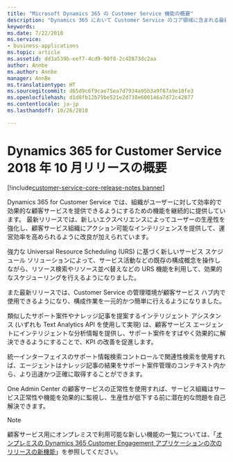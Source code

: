 ```yaml
---
title: "Microsoft Dynamics 365 の Customer Service 機能の概要"
description: "Dynamics 365 において Customer Service のコア領域に含まれる最新の機能とエンゲージメントについて説明します"
keywords: 
ms.date: 7/22/2018
ms.service:
- business-applications
ms.topic: article
ms.assetid: dd3a539b-eef7-4cd9-90f0-2c42873dc2aa
author: Annbe
ms.author: Annbe
manager: AnnBe
ms.translationtype: HT
ms.sourcegitcommit: d65d9c6f9cae75ea7d7934a95b3a9f67a9e10fe3
ms.openlocfilehash: d1d8fb12b79be521e2d738e600146a7d72c42877
ms.contentlocale: ja-jp
ms.lasthandoff: 10/26/2018

---
```


# <a name="overview-of-dynamics-365-for-customer-service-october-18-release"></a>Dynamics 365 for Customer Service 2018 年 10 月リリースの概要

[!include[customer-service-core-release-notes banner](../../includes/customer-service-core-release-notes.md)]




Dynamics 365 for Customer Service では、組織がユーザーに対して効率的で効果的な顧客サービスを提供できるようにするための機能を継続的に提供しています。 最新リリースでは、新しいエクスペリエンスによってユーザーの生産性を強化し、顧客サービス組織にアクション可能なインテリジェンスを提供して、運営効率を高められるように改良が加えられています。

強力な Universal Resource Scheduling (URS) に基づく新しいサービス スケジュール ソリューションによって、サービス活動などの既存の構成概念を操作しながら、リソース検索やリソース並べ替えなどの URS 機能を利用して、効果的なスケジューリングを行えるようになりました。 

また最新リリースでは、Customer Service の管理環境が顧客サービス ハブ内で使用できるようになり、構成作業を一元的かつ簡単に行えるようになりました。 

類似したサポート案件やナレッジ記事を提案するインテリジェント アシスタンス (いずれも Text Analytics API を使用して実現) は、顧客サービス エージェントにインテリジェントな分析情報を提供し、サポート案件をすばやく効果的に解決できるようにすることで、KPI の改善を促進します。

統一インターフェイスのサポート情報検索コントロールで関連性検索を使用すれば、エージェントはナレッジ記事の結果をサポート案件管理のコンテキスト内から、より迅速かつ正確に取得することができます。 

One Admin Center の顧客サービスの正常性を使用すれば、サービス組織はサービス正常性や機能を効果的に監視し、生産性が低下する前に潜在的な問題を自己解決できます。

> [!NOTE]
> 顧客サービス用にオンプレミスで利用可能な新しい機能の一覧については、「[オンプレミスの Dynamics 365 Customer Engagement アプリケーションの次のリリースの新機能](/dynamics365/get-started/whats-new/customer-engagement/dynamics365-on-premises-features/)」を参照してください。 
